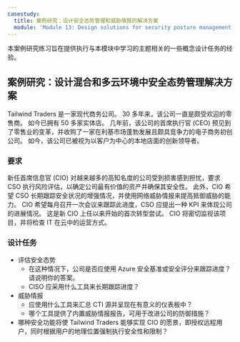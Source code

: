 ```yaml
---
casestudy:
  title: 案例研究：设计安全态势管理和威胁情报的解决方案
  module: 'Module 13: Design solutions for security posture management in hybrid and multi-cloud environments'
---
```


本案例研究练习旨在提供执行与本模块中学习的主题相关的一些概念设计任务的经验。

## 案例研究：设计混合和多云环境中安全态势管理解决方案

Tailwind Traders 是一家现代商务公司。 30 多年来，该公司一直是颇受欢迎的零售商。 如今已拥有 50 多家实体店。 几年前，该公司的首席执行官 (CEO) 预见到了零售业的变革，并收购了一家在利基市场蓬勃发展且颇具竞争力的电子商务初创公司。 如今，该公司已被视为以客户为中心的本地店面的创新领导者。

### 要求

新任首席信息官 (CIO) 对越来越多的高知名度的公司受到损害感到担忧，要求 CSO 执行风险评估，以确定公司最有价值的资产并确保其安全性。 此外，CIO 希望 CSO 长期跟踪安全状况的增强情况，并使用网络威胁情报来提高抵御威胁的能力。 CIO 希望每月召开一次会议来跟踪此进度，CSO 应提出一种 KPI 来体现公司的进展情况。 这是新 CIO 上任以来开始的首次转型尝试。 CIO 将密切监视该项目，并将检查 IT 在云中的运营方式。

### 设计任务

* 评估安全态势
    - 在这种情况下，公司是否应使用 Azure 安全基准或安全评分来跟踪进度？ 请说明你的答案。
    - CISO 应采用什么工具来长期跟踪进度？
* 威胁情报
    - 应使用什么工具来汇总 CTI 源并呈现在有意义的仪表板中？
    - 哪个工具提供了内置威胁情报报告，可用于改进公司的防御措施？
* 哪种安全功能将使 Tailwind Traders 能够实现 CIO 的愿景，即授权远程用户，同时根据用户的地理位置强制执行安全性和限制？